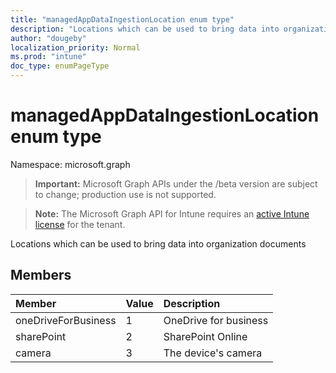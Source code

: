 ```yaml
---
title: "managedAppDataIngestionLocation enum type"
description: "Locations which can be used to bring data into organization documents"
author: "dougeby"
localization_priority: Normal
ms.prod: "intune"
doc_type: enumPageType
---
```


# managedAppDataIngestionLocation enum type

Namespace: microsoft.graph

> **Important:** Microsoft Graph APIs under the /beta version are subject to change; production use is not supported.

> **Note:** The Microsoft Graph API for Intune requires an [active Intune license](https://go.microsoft.com/fwlink/?linkid=839381) for the tenant.

Locations which can be used to bring data into organization documents

## Members
|Member|Value|Description|
|:---|:---|:---|
|oneDriveForBusiness|1|OneDrive for business|
|sharePoint|2|SharePoint Online|
|camera|3|The device's camera|



